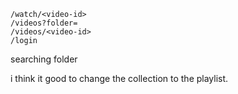 

```
/watch/<video-id>
/videos?folder=
/videos/<video-id>
/login
```

searching folder 

i think it good to change the collection to the playlist.
